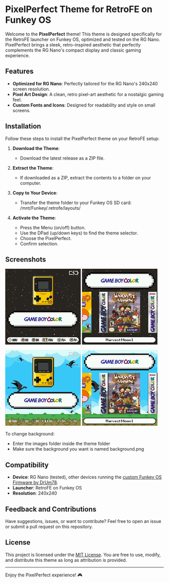 # PixelPerfect Theme for RetroFE on Funkey OS

Welcome to the **PixelPerfect** theme! This theme is designed specifically for the RetroFE launcher on Funkey OS, optimized and tested on the RG Nano. PixelPerfect brings a sleek, retro-inspired aesthetic that perfectly complements the RG Nano's compact display and classic gaming experience.

## Features

- **Optimized for RG Nano**: Perfectly tailored for the RG Nano's 240x240 screen resolution.
- **Pixel Art Design**: A clean, retro pixel-art aesthetic for a nostalgic gaming feel.
- **Custom Fonts and Icons**: Designed for readability and style on small screens.

## Installation

Follow these steps to install the PixelPerfect theme on your RetroFE setup:

1. **Download the Theme**:
   - Download the latest release as a ZIP file.

2. **Extract the Theme**:
   - If downloaded as a ZIP, extract the contents to a folder on your computer.

3. **Copy to Your Device**:
   - Transfer the theme folder to your Funkey OS SD card: /mnt/Funkey/.retrofe/layouts/

4. **Activate the Theme**:
   - Press the Menu (on/off) button.
   - Use the DPad (up/down keys) to find the theme selector.
   - Choose the PixelPerfect.
   - Confirm selection.

## Screenshots

![Main Menu Dark](./screenshots/001.png)
![Game Selection Dark](./screenshots/002.png)

![Main Menu Light](./screenshots/003.png)
![Game Selection Light](./screenshots/004.png)

To change background:
- Enter the images folder inside the theme folder
- Make sure the background you want is named background.png

## Compatibility

- **Device**: RG Nano (tested), other devices running the [custom Funkey OS Firmware by DrUm78](https://github.com/DrUm78/FunKey-OS/releases/).
- **Launcher**: RetroFE on Funkey OS
- **Resolution**: 240x240

## Feedback and Contributions

Have suggestions, issues, or want to contribute? Feel free to open an issue or submit a pull request on this repository.

## License

This project is licensed under the [MIT License](LICENSE). You are free to use, modify, and distribute this theme as long as attribution is provided.

---

Enjoy the PixelPerfect experience! 🎮
